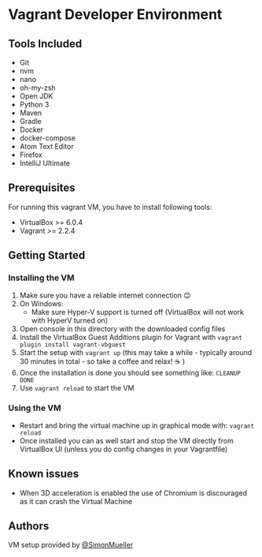 # Vagrant Developer Environment

## Tools Included

* Git
* nvm
* nano
* oh-my-zsh
* Open JDK
* Python 3
* Maven
* Gradle
* Docker
* docker-compose
* Atom Text Editor
* Firefox
* IntelliJ Ultimate

## Prerequisites

For running this vagrant VM, you have to install following tools:
* VirtualBox >= 6.0.4
* Vagrant >= 2.2.4

## Getting Started

### Installing the VM


1. Make sure you have a reliable internet connection :wink:
2. On Windows:
    * Make sure Hyper-V support is turned off (VirtualBox will not work with HyperV turned on)
3. Open console in this directory with the downloaded config files
4. Install the VirtualBox Guest Additions plugin for Vagrant with `vagrant plugin install vagrant-vbguest`
5. Start the setup with `vagrant up` (this may take a while - typically around 30 minutes in total - so take a coffee and relax! :coffee: )
6. Once the installation is done you should see something like: `CLEANUP DONE`
7. Use `vagrant reload` to start the VM

### Using the VM

* Restart and bring the virtual machine up in graphical mode with: `vagrant reload`
* Once installed you can as well start and stop the VM directly from VirtualBox UI (unless you do config changes in your Vagrantfile)

## Known issues

* When 3D acceleration is enabled the use of Chromium is discouraged as it can crash the Virtual Machine

## Authors

VM setup provided by [@SimonMueller](https://github.com/SimonMueller)
